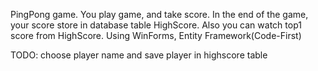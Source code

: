 PingPong game. 
You play game, and take score. In the end of the game, your score store in database table HighScore. Also you can watch top1 score from HighScore.
Using WinForms, Entity Framework(Code-First)

TODO: choose player name and save player in highscore table
